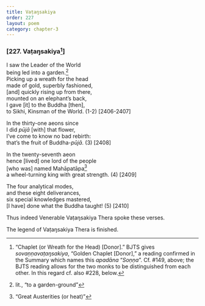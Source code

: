 ```yaml
---
title: Vaṭaŋsakiya
order: 227
layout: poem
category: chapter-3
---
```


### \[227. Vaṭaŋsakiya[^1]\]

I saw the Leader of the World  
being led into a garden.[^2]  
Picking up a wreath for the head  
made of gold, superbly fashioned,  
\[and\] quickly rising up from there,  
mounted on an elephant’s back,  
I gave \[it\] to the Buddha \[then\],  
to Sikhi, Kinsman of the World. (1-2) \[2406-2407\]

In the thirty-one aeons since  
I did *pūjā* \[with\] that flower,  
I’ve come to know no bad rebirth:  
that’s the fruit of Buddha-*pūjā*. (3) \[2408\]

In the twenty-seventh aeon  
hence \[lived\] one lord of the people  
\[who was\] named Mahāpatāpa[^3]  
a wheel-turning king with great strength. (4) \[2409\]

The four analytical modes,  
and these eight deliverances,  
six special knowledges mastered,  
\[I have\] done what the Buddha taught! (5) \[2410\]

Thus indeed Venerable Vaṭaŋsakiya Thera spoke these verses.

The legend of Vaṭaŋsakiya Thera is finished.

[^1]: “Chaplet (or Wreath for the Head) \[Donor\].” BJTS gives *sovaṇṇavaṭaŋsakiya*, “Golden Chaplet \[Donor\],” a reading confirmed in the Summary which names this *apadāna* “*Soṇṇa*”. Cf. \#149, above; the BJTS reading allows for the two monks to be distinguished from each other. In this regard cf. also \#228, below.

[^2]: lit., “to a garden-ground”

[^3]: “Great Austerities (or heat)”
